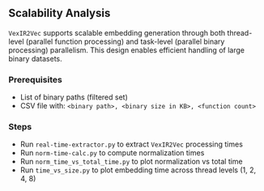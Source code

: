## Scalability Analysis
<a name="scalability-analysis-plots"></a>

`VexIR2Vec` supports scalable embedding generation through both thread-level (parallel function processing) and task-level (parallel binary processing) parallelism. This design enables efficient handling of large binary datasets.

### Prerequisites
- List of binary paths (filtered set)
- CSV file with: `<binary path>, <binary size in KB>, <function count>`

### Steps
- Run `real-time-extractor.py` to extract `VexIR2Vec` processing times
- Run `norm-time-calc.py` to compute normalization times
- Run `norm_time_vs_total_time.py` to plot normalization vs total time
- Run `time_vs_size.py` to plot embedding time across thread levels (1, 2, 4, 8)
